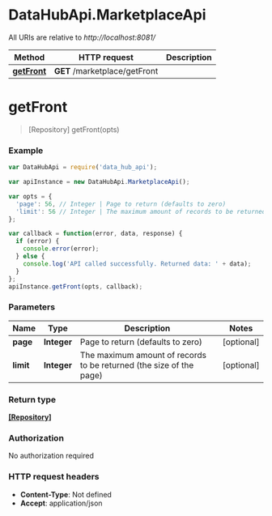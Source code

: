 # DataHubApi.MarketplaceApi

All URIs are relative to *http://localhost:8081/*

Method | HTTP request | Description
------------- | ------------- | -------------
[**getFront**](MarketplaceApi.md#getFront) | **GET** /marketplace/getFront | 


<a name="getFront"></a>
# **getFront**
> [Repository] getFront(opts)



### Example
```javascript
var DataHubApi = require('data_hub_api');

var apiInstance = new DataHubApi.MarketplaceApi();

var opts = { 
  'page': 56, // Integer | Page to return (defaults to zero)
  'limit': 56 // Integer | The maximum amount of records to be returned (the size of the page)
};

var callback = function(error, data, response) {
  if (error) {
    console.error(error);
  } else {
    console.log('API called successfully. Returned data: ' + data);
  }
};
apiInstance.getFront(opts, callback);
```

### Parameters

Name | Type | Description  | Notes
------------- | ------------- | ------------- | -------------
 **page** | **Integer**| Page to return (defaults to zero) | [optional] 
 **limit** | **Integer**| The maximum amount of records to be returned (the size of the page) | [optional] 

### Return type

[**[Repository]**](Repository.md)

### Authorization

No authorization required

### HTTP request headers

 - **Content-Type**: Not defined
 - **Accept**: application/json

